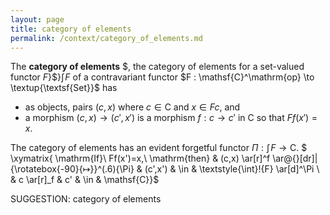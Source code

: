 ```yaml
---
layout: page
title: category of elements
permalink: /context/category_of_elements.md
---
```

 The  **category of elements** $, the category of elements for a set-valued functor $F$}$}$\textstyle{\int}\!{F}$ of a contravariant functor $F : \mathsf{C}^\mathrm{op} \to \textup{\textsf{Set}}$  has

-  as objects, pairs $(c,x)$ where $c \in \mathsf{C}$ and $x \in Fc$, and
-  a morphism $(c,x) \to (c',x')$ is a morphism $f : c \to c'$ in $\mathsf{C}$ so that $Ff(x') = x$.

The category of elements has an evident forgetful functor $\Pi : \textstyle{\int}\!{F} \to \mathsf{C}$.
$ \xymatrix{ \mathrm{If}\ Ff(x')=x,\ \mathrm{then} &  (c,x) \ar[r]^f \ar@{}[dr]|{\rotatebox{-90}{$\mapsto$}}^(.6){\Pi} & (c',x') &  \in & \textstyle{\int}\!{F} \ar[d]^\Pi \\ & c \ar[r]_f & c' & \in  & \mathsf{C}}$


SUGGESTION: category of elements